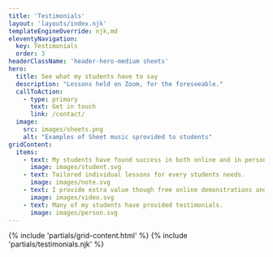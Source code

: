 ```yaml
---
title: 'Testimonials'
layout: 'layouts/index.njk'
templateEngineOverride: njk,md
eleventyNavigation:
  key: Testimonials
  order: 3
headerClassName: 'header-hero-medium sheets'
hero:
  title: See what my students have to say
  description: "Lessons held on Zoom, for the foreseeable."
  callToAction:
    - type: primary
      text: Get in touch
      link: /contact/
  image:
    src: images/sheets.png
    alt: "Examples of Sheet music sprovided to students"
gridContent:
  items:
    - text: My students have found success in both online and in person lessons.
      image: images/student.svg
    - text: Tailored individual lessons for every students needs.
      image: images/note.svg
    - text: I provide extra value though free online demonstrations and tutorials.
      image: images/video.svg
    - text: Many of my students have provided testimonials.
      image: images/person.svg
---
```


{% include 'partials/grid-content.html' %}
{% include 'partials/testimonials.njk' %}



